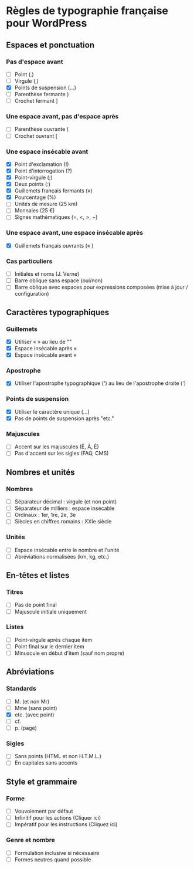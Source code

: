 # Règles de typographie française pour WordPress

## Espaces et ponctuation

### Pas d'espace avant
- [ ] Point (.)
- [ ] Virgule (,)
- [x] Points de suspension (…)
- [ ] Parenthèse fermante )
- [ ] Crochet fermant ]

### Une espace avant, pas d'espace après
- [ ] Parenthèse ouvrante (
- [ ] Crochet ouvrant [

### Une espace insécable avant
- [x] Point d'exclamation (!)
- [x] Point d'interrogation (?)
- [x] Point-virgule (;)
- [x] Deux points (:)
- [x] Guillemets français fermants (»)
- [x] Pourcentage (%)
- [ ] Unités de mesure (25 km)
- [ ] Monnaies (25 €)
- [ ] Signes mathématiques (=, <, >, ~)

### Une espace avant, une espace insécable après
- [x] Guillemets français ouvrants (« )

### Cas particuliers
- [ ] Initiales et noms (J. Verne)
- [ ] Barre oblique sans espace (oui/non)
- [ ] Barre oblique avec espaces pour expressions composées (mise à jour / configuration)

## Caractères typographiques

### Guillemets
- [x] Utiliser « » au lieu de ""
- [x] Espace insécable après «
- [x] Espace insécable avant »

### Apostrophe
- [x] Utiliser l'apostrophe typographique (') au lieu de l'apostrophe droite (')

### Points de suspension
- [x] Utiliser le caractère unique (…)
- [x] Pas de points de suspension après "etc."

### Majuscules
- [ ] Accent sur les majuscules (É, À, È)
- [ ] Pas d'accent sur les sigles (FAQ, CMS)

## Nombres et unités

### Nombres
- [ ] Séparateur décimal : virgule (et non point)
- [ ] Séparateur de milliers : espace insécable
- [ ] Ordinaux : 1er, 1re, 2e, 3e
- [ ] Siècles en chiffres romains : XXIe siècle

### Unités
- [ ] Espace insécable entre le nombre et l'unité
- [ ] Abréviations normalisées (km, kg, etc.)

## En-têtes et listes

### Titres
- [ ] Pas de point final
- [ ] Majuscule initiale uniquement

### Listes
- [ ] Point-virgule après chaque item
- [ ] Point final sur le dernier item
- [ ] Minuscule en début d'item (sauf nom propre)

## Abréviations

### Standards
- [ ] M. (et non Mr)
- [ ] Mme (sans point)
- [x] etc. (avec point)
- [ ] cf.
- [ ] p. (page)

### Sigles
- [ ] Sans points (HTML et non H.T.M.L.)
- [ ] En capitales sans accents

## Style et grammaire

### Forme
- [ ] Vouvoiement par défaut
- [ ] Infinitif pour les actions (Cliquer ici)
- [ ] Impératif pour les instructions (Cliquez ici)

### Genre et nombre
- [ ] Formulation inclusive si nécessaire
- [ ] Formes neutres quand possible
